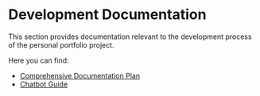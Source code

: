 # Development Documentation

This section provides documentation relevant to the development process of the personal portfolio project.

Here you can find:

*   [Comprehensive Documentation Plan](comprehensive_documentation_plan.md)
*   [Chatbot Guide](chatbot_guide.md)